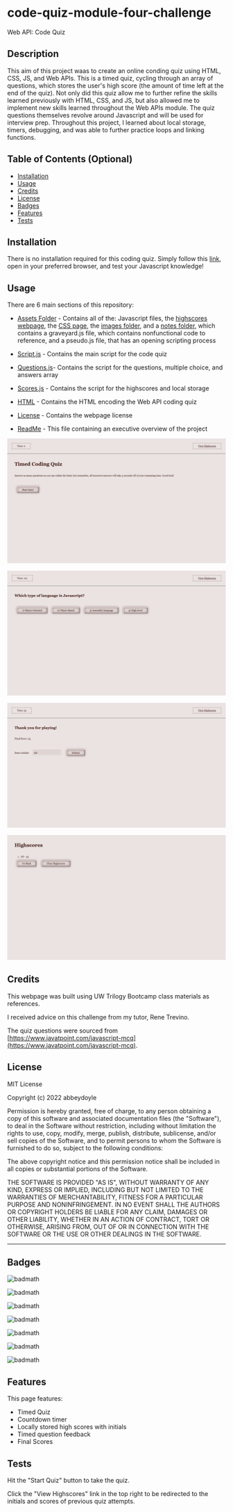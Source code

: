 # code-quiz-module-four-challenge
Web API: Code Quiz

## Description

This aim of this project waas to create an online conding quiz using HTML, CSS, JS, and Web APIs. This is a timed quiz, cycling through an array of questions, which stores the user's high score (the amount of time left at the end of the quiz). Not only did this quiz allow me to further refine the skills learned previously with HTML, CSS, and JS, but also allowed me to implement new skills learned throughout the Web APIs module. The quiz questions themselves revolve around Javascript and will be used for interview prep. Throughout this project, I learned about local storage, timers, debugging, and was able to further practice loops and linking functions.


<!-- Provide a short description explaining the what, why, and how of your project. Use the following questions as a guide:

- What was your motivation?
- Why did you build this project? (Note: the answer is not "Because it was a homework assignment.")
- What problem does it solve?
- What did you learn? -->

## Table of Contents (Optional)

<!-- If your README is long, add a table of contents to make it easy for users to find what they need. -->

- [Installation](#installation)
- [Usage](#usage)
- [Credits](#credits)
- [License](#license)
- [Badges](#badges)
- [Features](#features)
- [Tests](#tests)


## Installation

There is no installation required for this coding quiz. Simply follow this [link](https://abbeydoyle.github.io/code-quiz-module-four-challenge/), open in your preferred browser, and test your Javascript knowledge!

<!-- What are the steps required to install your project? Provide a step-by-step description of how to get the development environment running. -->


## Usage

There are 6 main sections of this repository:

- [Assets Folder](https://github.com/abbeydoyle/code-quiz-module-four-challenge/tree/main/assets) - Contains all of the: Javascript files, the [highscores webpage](https://github.com/abbeydoyle/code-quiz-module-four-challenge/blob/main/assets/highscores.html), the [CSS page](https://github.com/abbeydoyle/code-quiz-module-four-challenge/blob/main/assets/style.css), the [images folder](https://github.com/abbeydoyle/code-quiz-module-four-challenge/tree/main/assets/images), and a [notes folder](https://github.com/abbeydoyle/code-quiz-module-four-challenge/tree/main/assets/notes), which contains a graveyard.js file, which contains nonfunctional code to reference, and a pseudo.js file, that has an opening scripting process

- [Script.js](https://github.com/abbeydoyle/code-quiz-module-four-challenge/tree/main/assets/images) - Contains the main script for the code quiz

- [Questions.js](https://github.com/abbeydoyle/code-quiz-module-four-challenge/blob/main/assets/questions.js)- Contains the script for the questions, multiple choice, and answers array

- [Scores.js](https://github.com/abbeydoyle/code-quiz-module-four-challenge/blob/main/assets/scores.js) - Contains the script for the highscores and local storage

- [HTML](https://github.com/abbeydoyle/code-quiz-module-four-challenge/blob/main/index.html) - Contains the HTML encoding the Web API coding quiz

- [License](https://github.com/abbeydoyle/code-quiz-module-four-challenge/blob/main/LICENSE) - Contains the webpage license

- [ReadMe](https://github.com/abbeydoyle/code-quiz-module-four-challenge/blob/main/README.md) - This file containing an executive overview of the project


![Coding Quiz Start Page](./assets/images/Coding%20Quiz.png)

![Coding Quiz Page](./assets/images/Coding%20Quiz_2.png)

![Coding Quiz End Page](./assets/images/Coding%20Quiz_End.png)

![Coding Quiz End Page](./assets/images/Highscores.png)



<!-- Provide instructions and examples for use. Include screenshots as needed.

To add a screenshot, create an `assets/images` folder in your repository and upload your screenshot to it. Then, using the relative filepath, add it to your README using the following syntax:

    ```md
    ![alt text](assets/images/screenshot.png)
    ``` -->

## Credits

This webpage was built using UW Trilogy Bootcamp class materials as references.

I received advice on this challenge from my tutor, Rene Trevino.

The quiz questions were sourced from [https://www.javatpoint.com/javascript-mcq](https://www.javatpoint.com/javascript-mcq).

## License

MIT License

Copyright (c) 2022 abbeydoyle

Permission is hereby granted, free of charge, to any person obtaining a copy of this software and associated documentation files (the "Software"), to deal in the Software without restriction, including without limitation the rights to use, copy, modify, merge, publish, distribute, sublicense, and/or sell copies of the Software, and to permit persons to whom the Software is furnished to do so, subject to the following conditions:

The above copyright notice and this permission notice shall be included in all copies or substantial portions of the Software.

THE SOFTWARE IS PROVIDED "AS IS", WITHOUT WARRANTY OF ANY KIND, EXPRESS OR IMPLIED, INCLUDING BUT NOT LIMITED TO THE WARRANTIES OF MERCHANTABILITY, FITNESS FOR A PARTICULAR PURPOSE AND NONINFRINGEMENT. IN NO EVENT SHALL THE AUTHORS OR COPYRIGHT HOLDERS BE LIABLE FOR ANY CLAIM, DAMAGES OR OTHER LIABILITY, WHETHER IN AN ACTION OF CONTRACT, TORT OR OTHERWISE, ARISING FROM, OUT OF OR IN CONNECTION WITH THE SOFTWARE OR THE USE OR OTHER DEALINGS IN THE SOFTWARE.

<!-- The last section of a high-quality README file is the license. This lets other developers know what they can and cannot do with your project. If you need help choosing a license, refer to [https://choosealicense.com/](https://choosealicense.com/). -->

---

<!-- 🏆 The previous sections are the bare minimum, and your project will ultimately determine the content of this document. You might also want to consider adding the following sections. -->

## Badges

![badmath](https://img.shields.io/github/repo-size/abbeydoyle/code-quiz-module-four-challenge?color=pink&style=plastic)

![badmath](https://img.shields.io/github/issues-closed-raw/abbeydoyle/code-quiz-module-four-challenge?color=pink&style=plastic)

![badmath](https://img.shields.io/github/issues-raw/abbeydoyle/code-quiz-module-four-challenge?color=pink&style=plastic)

![badmath](https://img.shields.io/github/license/abbeydoyle/code-quiz-module-four-challenge?color=pink&style=plastic)

![badmath](https://img.shields.io/github/commits-since/abbeydoyle/code-quiz-module-four-challenge/7a07be6/main?color=pink&style=plastic)

![badmath](https://img.shields.io/github/last-commit/abbeydoyle/code-quiz-module-four-challenge?color=pink&style=plastic)

![badmath](https://img.shields.io/maintenance/yes/2022?color=pink&style=plastic)


<!-- ![badmath](https://img.shields.io/github/languages/top/lernantino/badmath)

Badges aren't necessary, per se, but they demonstrate street cred. Badges let other developers know that you know what you're doing. Check out the badges hosted by [shields.io](https://shields.io/). You may not understand what they all represent now, but you will in time. -->

## Features

This page features:

- Timed Quiz
- Countdown timer
- Locally stored high scores with initials
- Timed question feedback
- Final Scores


<!-- If your project has a lot of features, list them here. -->

<!-- ## How to Contribute

If you created an application or package and would like other developers to contribute it, you can include guidelines for how to do so. The [Contributor Covenant](https://www.contributor-covenant.org/) is an industry standard, but you can always write your own if you'd prefer. -->

## Tests

Hit the "Start Quiz" button to take the quiz.

Click the "View Highscores" link in the top right to be redirected to the initials and scores of previous quiz attempts.


<!-- Go the extra mile and write tests for your application. Then provide examples on how to run them here. -->